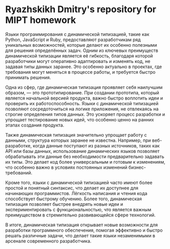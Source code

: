# Ryazhskikh Dmitry's repository for MIPT homework

Языки программирования с динамической типизацией, такие как Python, JavaScript и Ruby, предоставляют разработчикам ряд уникальных возможностей, которые делают их особенно полезными для решения определённых задач. Одним из ключевых преимуществ динамической типизации является её гибкость, благодаря которой разработчики могут оперативно адаптировать и изменять код, не задавая типы данных заранее. Это особенно актуально в проектах, где требования могут меняться в процессе работы, и требуется быстро принимать решения.

Одна из сфер, где динамическая типизация проявляет себя наилучшим образом, — это прототипирование. При создании прототипа, который является начальной версией продукта, важно быстро воплотить идеи и проверить их работоспособность. Языки с динамической типизацией позволяют сосредоточиться на логике приложения, не отвлекаясь на строгие определения типов данных. Это ускоряет процесс разработки и упрощает тестирование новых идей, что особенно ценно на ранних этапах создания продукта.

Также динамическая типизация значительно упрощает работу с данными, структура которых заранее не известна. Например, при веб-разработке, когда данные поступают из разных источников, таких как API или базы данных, использование динамических языков позволяет обрабатывать эти данные без необходимости предварительно задавать их типы. Это делает код более универсальным и готовым к изменениям, что особенно важно в условиях постоянных изменений бизнес-требований.

Кроме того, языки с динамической типизацией часто имеют более простой и понятный синтаксис, что делает их доступнее для начинающих программистов. Лёгкость написания и чтения кода способствует быстрому обучению. Более того, динамическая типизация позволяет быстрее внедрять новые идеи и экспериментировать с функциональностью, что является важным преимуществом в стремительно развивающейся сфере технологий.

В итоге, динамическая типизация открывает новые возможности для разработки программного обеспечения, помогая эффективно и быстро решать различные задачи, что делает такие языки незаменимыми в арсенале современного разработчика.